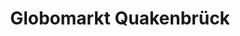 ---
title: "Globomarkt Quakenbrück"
url: /quakenbrueck/globomarkt-quakenbrueck/
shop: Supermarkt
---